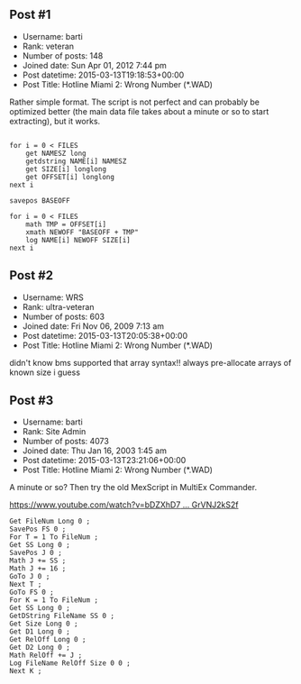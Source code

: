 ## Post #1
- Username: barti
- Rank: veteran
- Number of posts: 148
- Joined date: Sun Apr 01, 2012 7:44 pm
- Post datetime: 2015-03-13T19:18:53+00:00
- Post Title: Hotline Miami 2: Wrong Number (*.WAD)

Rather simple format. The script is not perfect and can probably be optimized better (the main data file takes about a minute or so to start extracting), but it works.

```

for i = 0 < FILES
	get NAMESZ long
	getdstring NAME[i] NAMESZ
	get SIZE[i] longlong
	get OFFSET[i] longlong
next i

savepos BASEOFF

for i = 0 < FILES
	math TMP = OFFSET[i]
	xmath NEWOFF "BASEOFF + TMP"
	log NAME[i] NEWOFF SIZE[i]
next i
```
## Post #2
- Username: WRS
- Rank: ultra-veteran
- Number of posts: 603
- Joined date: Fri Nov 06, 2009 7:13 am
- Post datetime: 2015-03-13T20:05:38+00:00
- Post Title: Hotline Miami 2: Wrong Number (*.WAD)

didn't know bms supported that array syntax!! always pre-allocate arrays of known size i guess
## Post #3
- Username: barti
- Rank: Site Admin
- Number of posts: 4073
- Joined date: Thu Jan 16, 2003 1:45 am
- Post datetime: 2015-03-13T23:21:06+00:00
- Post Title: Hotline Miami 2: Wrong Number (*.WAD)

A minute or so? Then try the old MexScript in MultiEx Commander. 

[https://www.youtube.com/watch?v=bDZXhD7 ... GrVNJ2kS2f](https://www.youtube.com/watch?v=bDZXhD7-Wys&index=1&list=PLP26ZYnLb5EVqqBHDgltL6oGrVNJ2kS2f)

```
Get FileNum Long 0 ;
SavePos FS 0 ;
For T = 1 To FileNum ;
Get SS Long 0 ;
SavePos J 0 ;
Math J += SS ;
Math J += 16 ;
GoTo J 0 ;
Next T ;
GoTo FS 0 ;
For K = 1 To FileNum ;
Get SS Long 0 ;
GetDString FileName SS 0 ;
Get Size Long 0 ;
Get D1 Long 0 ;
Get RelOff Long 0 ; 
Get D2 Long 0 ;
Math RelOff += J ;
Log FileName RelOff Size 0 0 ;
Next K ;

```
